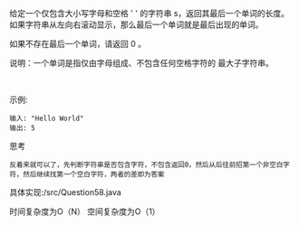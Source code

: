 给定一个仅包含大小写字母和空格 ' ' 的字符串 s，返回其最后一个单词的长度。如果字符串从左向右滚动显示，那么最后一个单词就是最后出现的单词。

如果不存在最后一个单词，请返回 0 。

说明：一个单词是指仅由字母组成、不包含任何空格字符的 最大子字符串。

 

示例:

    输入: "Hello World"
    输出: 5

思考

    反着来就可以了，先判断字符串是否包含字符，不包含返回0，然后从后往前招第一个非空白字符，然后继续找第一个空白字符，两者的差即为答案

具体实现:/src/Question58.java

时间复杂度为O（N）
空间复杂度为O（1）